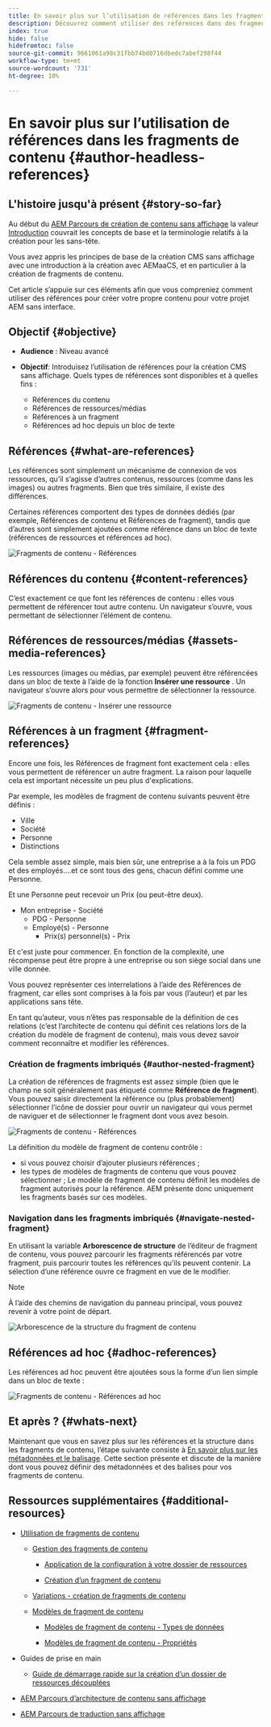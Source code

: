 ```yaml
---
title: En savoir plus sur l’utilisation de références dans les fragments de contenu
description: Découvrez comment utiliser des références dans des fragments de contenu pour du contenu, d’autres fragments et d’autres ressources (médias). Introduisez la nécessité et la mécanique des fragments imbriqués pour la création CMS sans affichage.
index: true
hide: false
hidefromtoc: false
source-git-commit: 9661061a98c31fbb74bd0716dbedc7abef298f44
workflow-type: tm+mt
source-wordcount: '731'
ht-degree: 10%

---
```


# En savoir plus sur l’utilisation de références dans les fragments de contenu {#author-headless-references}

## L&#39;histoire jusqu&#39;à présent {#story-so-far}

Au début du [AEM Parcours de création de contenu sans affichage](overview.md) la valeur [Introduction](introduction.md) couvrait les concepts de base et la terminologie relatifs à la création pour les sans-tête.

Vous avez appris les principes de base de la création CMS sans affichage avec une introduction à la création avec AEMaaCS, et en particulier à la création de fragments de contenu.

Cet article s’appuie sur ces éléments afin que vous compreniez comment utiliser des références pour créer votre propre contenu pour votre projet AEM sans interface.

## Objectif {#objective}

* **Audience** : Niveau avancé
* **Objectif**: Introduisez l’utilisation de références pour la création CMS sans affichage. Quels types de références sont disponibles et à quelles fins :

   * Références du contenu
   * Références de ressources/médias
   * Références à un fragment
   * Références ad hoc depuis un bloc de texte

## Références {#what-are-references}

Les références sont simplement un mécanisme de connexion de vos ressources, qu’il s’agisse d’autres contenus, ressources (comme dans les images) ou autres fragments. Bien que très similaire, il existe des différences.

Certaines références comportent des types de données dédiés (par exemple, Références de contenu et Références de fragment), tandis que d’autres sont simplement ajoutées comme référence dans un bloc de texte (références de ressources et références ad hoc).

![Fragments de contenu - Références](/help/journey-headless/author/assets/headless-journey-author-references-01.png)

## Références du contenu {#content-references}

C’est exactement ce que font les références de contenu : elles vous permettent de référencer tout autre contenu. Un navigateur s’ouvre, vous permettant de sélectionner l’élément de contenu.

## Références de ressources/médias {#assets-media-references}

Les ressources (images ou médias, par exemple) peuvent être référencées dans un bloc de texte à l’aide de la fonction **Insérer une ressource** . Un navigateur s’ouvre alors pour vous permettre de sélectionner la ressource.

![Fragments de contenu - Insérer une ressource](/help/journey-headless/author/assets/headless-journey-author-references-02.png)

## Références à un fragment {#fragment-references}

Encore une fois, les Références de fragment font exactement cela : elles vous permettent de référencer un autre fragment. La raison pour laquelle cela est important nécessite un peu plus d&#39;explications.

Par exemple, les modèles de fragment de contenu suivants peuvent être définis :

* Ville
* Société
* Personne
* Distinctions

Cela semble assez simple, mais bien sûr, une entreprise a à la fois un PDG et des employés....et ce sont tous des gens, chacun défini comme une Personne.

Et une Personne peut recevoir un Prix (ou peut-être deux).

* Mon entreprise - Société
   * PDG - Personne
   * Employé(s) - Personne
      * Prix(s) personnel(s) - Prix

Et c&#39;est juste pour commencer. En fonction de la complexité, une récompense peut être propre à une entreprise ou son siège social dans une ville donnée.

Vous pouvez représenter ces interrelations à l’aide des Références de fragment, car elles sont comprises à la fois par vous (l’auteur) et par les applications sans tête.

En tant qu’auteur, vous n’êtes pas responsable de la définition de ces relations (c’est l’architecte de contenu qui définit ces relations lors de la création du modèle de fragment de contenu), mais vous devez savoir comment reconnaître et modifier les références.

### Création de fragments imbriqués {#author-nested-fragment}

La création de références de fragments est assez simple (bien que le champ ne soit généralement pas étiqueté comme **Référence de fragment**). Vous pouvez saisir directement la référence ou (plus probablement) sélectionner l’icône de dossier pour ouvrir un navigateur qui vous permet de naviguer et de sélectionner le fragment dont vous avez besoin.

![Fragments de contenu - Références](/help/journey-headless/author/assets/headless-journey-author-references-03.png)

La définition du modèle de fragment de contenu contrôle :

* si vous pouvez choisir d’ajouter plusieurs références ;
* les types de modèles de fragments de contenu que vous pouvez sélectionner ; Le modèle de fragment de contenu définit les modèles de fragment autorisés pour la référence. AEM présente donc uniquement les fragments basés sur ces modèles.

### Navigation dans les fragments imbriqués {#navigate-nested-fragment}

En utilisant la variable **Arborescence de structure** de l’éditeur de fragment de contenu, vous pouvez parcourir les fragments référencés par votre fragment, puis parcourir toutes les références qu’ils peuvent contenir. La sélection d’une référence ouvre ce fragment en vue de le modifier.

>[!NOTE]
>
>À l’aide des chemins de navigation du panneau principal, vous pouvez revenir à votre point de départ.

![Arborescence de la structure du fragment de contenu](/help/assets/content-fragments/assets/cfm-structuretree-02.png)

## Références ad hoc {#adhoc-references}

Les références ad hoc peuvent être ajoutées sous la forme d’un lien simple dans un bloc de texte :

![Fragments de contenu - Références ad hoc](/help/journey-headless/author/assets/headless-journey-author-references-04.png)

## Et après ? {#whats-next}

Maintenant que vous en savez plus sur les références et la structure dans les fragments de contenu, l’étape suivante consiste à [En savoir plus sur les métadonnées et le balisage](metadata-tagging.md). Cette section présente et discute de la manière dont vous pouvez définir des métadonnées et des balises pour vos fragments de contenu.

## Ressources supplémentaires {#additional-resources}

* [Utilisation de fragments de contenu](/help/assets/content-fragments/content-fragments.md)

   * [Gestion des fragments de contenu](/help/assets/content-fragments/content-fragments-managing.md)

      * [Application de la configuration à votre dossier de ressources](/help/assets/content-fragments/content-fragments-configuration-browser.md#apply-the-configuration-to-your-assets-folder)

      * [Création d’un fragment de contenu](/help/assets/content-fragments/content-fragments-managing.md#creating-a-content-fragment)
   * [Variations - création de fragments de contenu](/help/assets/content-fragments/content-fragments-variations.md)

   * [Modèles de fragment de contenu](/help/assets/content-fragments/content-fragments-models.md)

      * [Modèles de fragment de contenu - Types de données](/help/assets/content-fragments/content-fragments-models.md#data-types)

      * [Modèles de fragment de contenu - Propriétés](/help/assets/content-fragments/content-fragments-models.md#properties)


* Guides de prise en main
   * [Guide de démarrage rapide sur la création d’un dossier de ressources découplées](/help/sites-developing/headless/getting-started/create-assets-folder.md)

* [AEM Parcours d’architecture de contenu sans affichage](/help/journey-headless/architect/overview.md)

* [AEM Parcours de traduction sans affichage](/help/journey-headless/translation/overview.md)
